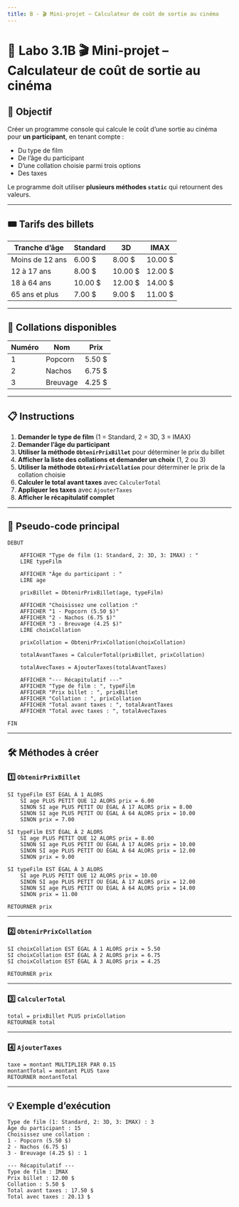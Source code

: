 ```yaml
---
title: B - 🎬 Mini-projet – Calculateur de coût de sortie au cinéma
---
```


# 🧪 Labo 3.1B 🎬 Mini-projet – Calculateur de coût de sortie au cinéma 

## 🎯 Objectif
Créer un programme console qui calcule le coût d’une sortie au cinéma pour **un participant**, en tenant compte :
- Du type de film
- De l’âge du participant
- D’une collation choisie parmi trois options
- Des taxes

Le programme doit utiliser **plusieurs méthodes `static`** qui retournent des valeurs.

---

## 🎟️ Tarifs des billets

| Tranche d’âge     | Standard | 3D     | IMAX   |
|-------------------|----------|--------|--------|
| Moins de 12 ans   | 6.00 $   | 8.00 $ | 10.00 $|
| 12 à 17 ans       | 8.00 $   | 10.00 $| 12.00 $|
| 18 à 64 ans       | 10.00 $  | 12.00 $| 14.00 $|
| 65 ans et plus    | 7.00 $   | 9.00 $ | 11.00 $|

---

## 🍿 Collations disponibles

| Numéro | Nom       | Prix   |
|--------|-----------|--------|
| 1      | Popcorn   | 5.50 $ |
| 2      | Nachos    | 6.75 $ |
| 3      | Breuvage  | 4.25 $ |

---

## 📋 Instructions

1. **Demander le type de film** (1 = Standard, 2 = 3D, 3 = IMAX)  
2. **Demander l’âge du participant**  
3. **Utiliser la méthode `ObtenirPrixBillet`** pour déterminer le prix du billet  
4. **Afficher la liste des collations et demander un choix** (1, 2 ou 3)  
5. **Utiliser la méthode `ObtenirPrixCollation`** pour déterminer le prix de la collation choisie  
6. **Calculer le total avant taxes** avec `CalculerTotal`  
7. **Appliquer les taxes** avec `AjouterTaxes`  
8. **Afficher le récapitulatif complet**

---

## 📝 Pseudo-code principal 

```
DEBUT

    AFFICHER "Type de film (1: Standard, 2: 3D, 3: IMAX) : "
    LIRE typeFilm

    AFFICHER "Âge du participant : "
    LIRE age

    prixBillet = ObtenirPrixBillet(age, typeFilm)

    AFFICHER "Choisissez une collation :"
    AFFICHER "1 - Popcorn (5.50 $)"
    AFFICHER "2 - Nachos (6.75 $)"
    AFFICHER "3 - Breuvage (4.25 $)"
    LIRE choixCollation

    prixCollation = ObtenirPrixCollation(choixCollation)

    totalAvantTaxes = CalculerTotal(prixBillet, prixCollation)

    totalAvecTaxes = AjouterTaxes(totalAvantTaxes)

    AFFICHER "--- Récapitulatif ---"
    AFFICHER "Type de film : ", typeFilm
    AFFICHER "Prix billet : ", prixBillet
    AFFICHER "Collation : ", prixCollation
    AFFICHER "Total avant taxes : ", totalAvantTaxes
    AFFICHER "Total avec taxes : ", totalAvecTaxes

FIN
```

---

## 🛠️ Méthodes à créer 

### 1️⃣ `ObtenirPrixBillet`
```
SI typeFilm EST ÉGAL À 1 ALORS
    SI age PLUS PETIT QUE 12 ALORS prix = 6.00
    SINON SI age PLUS PETIT OU ÉGAL À 17 ALORS prix = 8.00
    SINON SI age PLUS PETIT OU ÉGAL À 64 ALORS prix = 10.00
    SINON prix = 7.00

SI typeFilm EST ÉGAL À 2 ALORS
    SI age PLUS PETIT QUE 12 ALORS prix = 8.00
    SINON SI age PLUS PETIT OU ÉGAL À 17 ALORS prix = 10.00
    SINON SI age PLUS PETIT OU ÉGAL À 64 ALORS prix = 12.00
    SINON prix = 9.00

SI typeFilm EST ÉGAL À 3 ALORS
    SI age PLUS PETIT QUE 12 ALORS prix = 10.00
    SINON SI age PLUS PETIT OU ÉGAL À 17 ALORS prix = 12.00
    SINON SI age PLUS PETIT OU ÉGAL À 64 ALORS prix = 14.00
    SINON prix = 11.00

RETOURNER prix
```

---

### 2️⃣ `ObtenirPrixCollation`
```
SI choixCollation EST ÉGAL À 1 ALORS prix = 5.50
SI choixCollation EST ÉGAL À 2 ALORS prix = 6.75
SI choixCollation EST ÉGAL À 3 ALORS prix = 4.25

RETOURNER prix
```

---

### 3️⃣ `CalculerTotal`
```
total = prixBillet PLUS prixCollation
RETOURNER total
```

---

### 4️⃣ `AjouterTaxes`
```
taxe = montant MULTIPLIER PAR 0.15
montantTotal = montant PLUS taxe
RETOURNER montantTotal
```

---

## 💡 Exemple d’exécution

```
Type de film (1: Standard, 2: 3D, 3: IMAX) : 3
Âge du participant : 15
Choisissez une collation :
1 - Popcorn (5.50 $)
2 - Nachos (6.75 $)
3 - Breuvage (4.25 $) : 1

--- Récapitulatif ---
Type de film : IMAX
Prix billet : 12.00 $
Collation : 5.50 $
Total avant taxes : 17.50 $
Total avec taxes : 20.13 $
```
